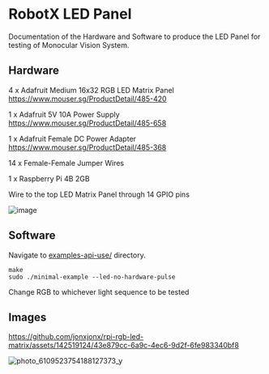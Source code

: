 RobotX LED Panel
==================================================

Documentation of the Hardware and Software to produce the LED Panel for testing of Monocular Vision System.

Hardware
--------
4 x Adafruit Medium 16x32 RGB LED Matrix Panel https://www.mouser.sg/ProductDetail/485-420

1 x Adafruit 5V 10A Power Supply https://www.mouser.sg/ProductDetail/485-658

1 x Adafruit Female DC Power Adapter https://www.mouser.sg/ProductDetail/485-368

14 x Female-Female Jumper Wires

1 x Raspberry Pi 4B 2GB

Wire to the top LED Matrix Panel through 14 GPIO pins

![image](https://github.com/jonxjonx/rpi-rgb-led-matrix/assets/142519124/605c07d9-cb40-4b98-9cc5-a01049b7bc54)

Software
--------
Navigate to [examples-api-use/](./examples-api-use) directory.
```
make
sudo ./minimal-example --led-no-hardware-pulse
```
Change RGB to whichever light sequence to be tested

Images
--------

https://github.com/jonxjonx/rpi-rgb-led-matrix/assets/142519124/43e879cc-6a9c-4ec6-9d2f-6fe983340bf8

![photo_6109523754188127373_y](https://github.com/jonxjonx/rpi-rgb-led-matrix/assets/142519124/49064c2f-ac69-4f85-8d6d-b841241f2194)


